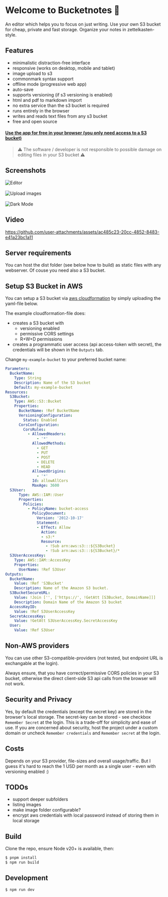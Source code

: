 # Welcome to Bucketnotes 👋

An editor which helps you to focus on just writing. Use your own S3 bucket for cheap, private and fast storage. Organize your notes in zettelkasten-style.

## Features

  * minimalistic distraction-free interface
  * responsive (works on desktop, mobile and tablet)
  * image upload to s3
  * commonmark syntax support
  * offline mode (progressive web app)
  * auto-save
  * supports versioning (if s3 versioning is enabled)
  * html and pdf to markdown import
  * no extra service than the s3 bucket is required
  * runs entirely in the browser
  * writes and reads text files from any s3 bucket
  * free and open source

#### [Use the app for free in your browser (you only need access to a S3 bucket)](https://pstaender.github.io/bucketnotes/)

> ⚠️ The software / developer is not responsible to possible damage on editing files in your S3 bucket ⚠️

## Screenshots

![Editor](https://github.com/user-attachments/assets/c084ed7b-3083-4dd9-8855-4ebc14eb89bf)
<br><br>
![Upload images](https://github.com/user-attachments/assets/1b84d7ff-38a4-49e8-8eba-b28f977f0291)
<br><br>
![Dark Mode](https://github.com/user-attachments/assets/370e6cec-7b17-4a05-a5eb-5a0f45c5b98a)

## Video

https://github.com/user-attachments/assets/ac485c23-20cc-4852-8483-e41a23bc1a11

## Server requirements

You can host the dist folder (see below how to build) as static files with any webserver. Of couse you need also a S3 bucket.

## Setup S3 Bucket in AWS

You can setup a S3 bucket via [aws cloudformation](https://aws.amazon.com/cloudformation/) by simply uploading the yaml-file below.

The example cloudformation-file does:

  * creates a S3 bucket with
    * versioning enabled
    * permissive CORS settings
    * R+W+D permissions
  * creates a programmatic user access (api access-token with secret), the credentials will be shown in the `Outputs` tab.

Change `my-example-bucket` to your preferred bucket name:

```yaml
Parameters:
  BucketName:
    Type: String
    Description: Name of the S3 bucket
    Default: my-example-bucket
Resources:
  S3Bucket:
    Type: AWS::S3::Bucket
    Properties:
      BucketName: !Ref BucketName
      VersioningConfiguration:
        Status: Enabled
      CorsConfiguration:
        CorsRules:
          - AllowedHeaders:
              - '*'
            AllowedMethods:
              - GET
              - PUT
              - POST
              - DELETE
              - HEAD
            AllowedOrigins:
              - '*'
            Id: allowAllCors
            MaxAge: 3600
  S3User:
      Type: AWS::IAM::User
      Properties:
        Policies:
          - PolicyName: bucket-access
            PolicyDocument:
              Version: '2012-10-17'
              Statement:
              - Effect: Allow
                Action:
                - s3:*
                Resource:
                  - !Sub arn:aws:s3:::${S3Bucket}
                  - !Sub arn:aws:s3:::${S3Bucket}/*
  S3UserAccessKey:
    Type: AWS::IAM::AccessKey
    Properties:
      UserName: !Ref S3User
Outputs:
  BucketName:
    Value: !Ref 'S3Bucket'
    Description: Name of the Amazon S3 bucket.
  S3BucketSecureURL:
    Value: !Join ['', ['https://', !GetAtt [S3Bucket, DomainName]]]
    Description: Domain Name of the Amazon S3 bucket
  AccessKeyID:
    Value: !Ref S3UserAccessKey
  SecretAccessKey:
    Value: !GetAtt S3UserAccessKey.SecretAccessKey
  User:
    Value: !Ref S3User
```

## Non-AWS providers

You can use other S3-compatible-providers (not tested, but endpoint URL is exchangable at the login).

Always ensure, that you have correct/permissive CORS policies in your S3 bucket, otherwise the direct client-side S3 api calls from the browser will not work.

## Security and Privacy

Yes, by default the credentials (except the secret key) are stored in the browser's local storage. The secret-key can be stored - see checkbox `Remember Secret` at the login. This is a trade-off for simplicity and ease of use. If you are concerned about security, host the project under a custom domain or uncheck `Remember credentials` and `Remember secret` at the login.

## Costs

Depends on your S3 provider, file-sizes and overall usage/traffic. But I guess it's hard to reach the 1 USD per month as a single user - even with versioning enabled :)

## TODOs

* support deeper subfolders
* listing images
* make image folder configurable?
* encrypt aws credentials with local password instead of storing them in local storage

## Build

Clone the repo, ensure Node v20+ is available, then:

```sh
$ pnpm install
$ npm run build
```

## Development

```sh
$ npm run dev
```
